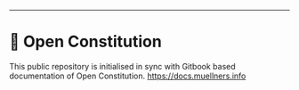 ---

# 🎵 Open Constitution

This public repository is initialised in sync with Gitbook based documentation of Open Constitution.
https://docs.muellners.info

